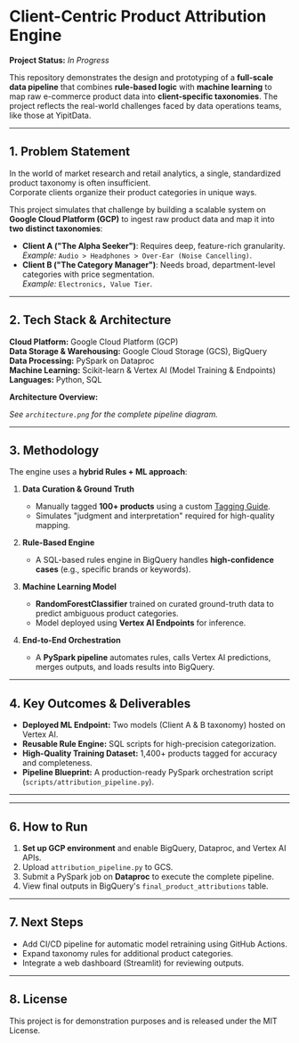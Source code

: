 # Client-Centric Product Attribution Engine  
**Project Status:** *In Progress*  

This repository demonstrates the design and prototyping of a **full-scale data pipeline** that combines **rule-based logic** with **machine learning** to map raw e-commerce product data into **client-specific taxonomies**. The project reflects the real-world challenges faced by data operations teams, like those at YipitData.

---

## **1. Problem Statement**  
In the world of market research and retail analytics, a single, standardized product taxonomy is often insufficient.  
Corporate clients organize their product categories in unique ways.  

This project simulates that challenge by building a scalable system on **Google Cloud Platform (GCP)** to ingest raw product data and map it into **two distinct taxonomies**:

- **Client A ("The Alpha Seeker")**: Requires deep, feature-rich granularity.  
  *Example:* `Audio > Headphones > Over-Ear (Noise Cancelling)`.  
- **Client B ("The Category Manager")**: Needs broad, department-level categories with price segmentation.  
  *Example:* `Electronics, Value Tier`.  

---

## **2. Tech Stack & Architecture**  

**Cloud Platform:** Google Cloud Platform (GCP)  
**Data Storage & Warehousing:** Google Cloud Storage (GCS), BigQuery  
**Data Processing:** PySpark on Dataproc  
**Machine Learning:** Scikit-learn & Vertex AI (Model Training & Endpoints)  
**Languages:** Python, SQL  

**Architecture Overview:**  

*See `architecture.png` for the complete pipeline diagram.*

---

## **3. Methodology**  

The engine uses a **hybrid Rules + ML approach**:  
1. **Data Curation & Ground Truth**  
   - Manually tagged **100+ products** using a custom [Tagging Guide](data_curation/Tagging_Guide_and_Rules.md).  
   - Simulates "judgment and interpretation" required for high-quality mapping.  

2. **Rule-Based Engine**  
   - A SQL-based rules engine in BigQuery handles **high-confidence cases** (e.g., specific brands or keywords).  

3. **Machine Learning Model**  
   - **RandomForestClassifier** trained on curated ground-truth data to predict ambiguous product categories.  
   - Model deployed using **Vertex AI Endpoints** for inference.  

4. **End-to-End Orchestration**  
   - A **PySpark pipeline** automates rules, calls Vertex AI predictions, merges outputs, and loads results into BigQuery.

---

## **4. Key Outcomes & Deliverables**  
- **Deployed ML Endpoint:** Two models (Client A & B taxonomy) hosted on Vertex AI.  
- **Reusable Rule Engine:** SQL scripts for high-precision categorization.  
- **High-Quality Training Dataset:** 1,400+ products tagged for accuracy and completeness.  
- **Pipeline Blueprint:** A production-ready PySpark orchestration script (`scripts/attribution_pipeline.py`).  

---


---

## **6. How to Run**  
1. **Set up GCP environment** and enable BigQuery, Dataproc, and Vertex AI APIs.  
2. Upload `attribution_pipeline.py` to GCS.  
3. Submit a PySpark job on **Dataproc** to execute the complete pipeline.  
4. View final outputs in BigQuery's `final_product_attributions` table.

---

## **7. Next Steps**  
- Add CI/CD pipeline for automatic model retraining using GitHub Actions.  
- Expand taxonomy rules for additional product categories.  
- Integrate a web dashboard (Streamlit) for reviewing outputs.

---

## **8. License**  
This project is for demonstration purposes and is released under the MIT License.
 

